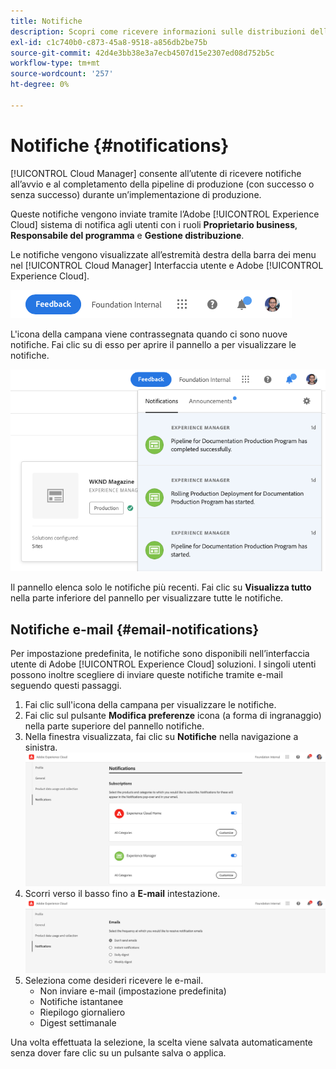 ```yaml
---
title: Notifiche
description: Scopri come ricevere informazioni sulle distribuzioni delle pipeline utilizzando il sistema di notifica Adobe Experience Cloud.
exl-id: c1c740b0-c873-45a8-9518-a856db2be75b
source-git-commit: 42d4e3bb38e3a7ecb4507d15e2307ed08d752b5c
workflow-type: tm+mt
source-wordcount: '257'
ht-degree: 0%

---
```


# Notifiche {#notifications}

[!UICONTROL Cloud Manager] consente all’utente di ricevere notifiche all’avvio e al completamento della pipeline di produzione (con successo o senza successo) durante un’implementazione di produzione.

Queste notifiche vengono inviate tramite l’Adobe [!UICONTROL Experience Cloud] sistema di notifica agli utenti con i ruoli **Proprietario business**, **Responsabile del programma** e **Gestione distribuzione**.

Le notifiche vengono visualizzate all’estremità destra della barra dei menu nel [!UICONTROL Cloud Manager] Interfaccia utente e Adobe [!UICONTROL Experience Cloud].

![Icona Notifiche nella barra dei menu](assets/notify-1.png)

L&#39;icona della campana viene contrassegnata quando ci sono nuove notifiche. Fai clic su di esso per aprire il pannello a per visualizzare le notifiche.

![Visualizzazione delle notifiche](assets/notify-2.png)

Il pannello elenca solo le notifiche più recenti. Fai clic su **Visualizza tutto** nella parte inferiore del pannello per visualizzare tutte le notifiche.

## Notifiche e-mail {#email-notifications}

Per impostazione predefinita, le notifiche sono disponibili nell’interfaccia utente di Adobe [!UICONTROL Experience Cloud] soluzioni. I singoli utenti possono inoltre scegliere di inviare queste notifiche tramite e-mail seguendo questi passaggi.

1. Fai clic sull&#39;icona della campana per visualizzare le notifiche.
1. Fai clic sul pulsante **Modifica preferenze** icona (a forma di ingranaggio) nella parte superiore del pannello notifiche.
1. Nella finestra visualizzata, fai clic su **Notifiche** nella navigazione a sinistra.
   ![Finestra Modifica preferenze](assets/notification-preferences.png)
1. Scorri verso il basso fino a **E-mail** intestazione.
   ![Opzioni e-mail](assets/email-preferences.png)
1. Seleziona come desideri ricevere le e-mail.
   * Non inviare e-mail (impostazione predefinita)
   * Notifiche istantanee
   * Riepilogo giornaliero
   * Digest settimanale

Una volta effettuata la selezione, la scelta viene salvata automaticamente senza dover fare clic su un pulsante salva o applica.
